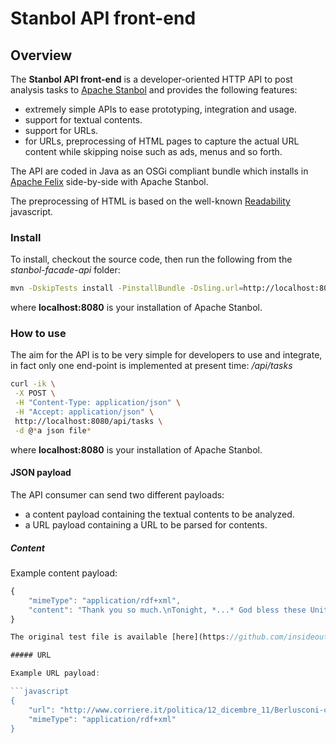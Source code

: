 Stanbol API front-end
=====================

## Overview

The **Stanbol API front-end** is a developer-oriented HTTP API to post analysis tasks to [Apache Stanbol](http://stanbol.apache.org) and provides the following features:
* extremely simple APIs to ease prototyping, integration and usage.
* support for textual contents.
* support for URLs.
* for URLs, preprocessing of HTML pages to capture the actual URL content while skipping noise such as ads, menus and so forth.

The API are coded in Java as an OSGi compliant bundle which installs in [Apache Felix](http://felix.apache.org) side-by-side with Apache Stanbol.

The preprocessing of HTML is based on the well-known [Readability](https://code.google.com/p/arc90labs-readability/source/browse/trunk/js/readability.js) javascript.

### Install

To install, checkout the source code, then run the following from the *stanbol-facade-api* folder:

```sh
mvn -DskipTests install -PinstallBundle -Dsling.url=http://localhost:8080/system/console
```

where **localhost:8080** is your installation of Apache Stanbol.

### How to use

The aim for the API is to be very simple for developers to use and integrate, in fact only one end-point is implemented at present time: */api/tasks*

```sh
curl -ik \
 -X POST \
 -H "Content-Type: application/json" \
 -H "Accept: application/json" \
 http://localhost:8080/api/tasks \
 -d @*a json file*
```

where **localhost:8080** is your installation of Apache Stanbol.

#### JSON payload

The API consumer can send two different payloads:
* a content payload containing the textual contents to be analyzed.
* a URL payload containing a URL to be parsed for contents.

##### Content

Example content payload:

```javascript
{
	"mimeType": "application/rdf+xml",
	"content": "Thank you so much.\nTonight, *...* God bless these United States."
}

The original test file is available [here](https://github.com/insideout10/stanbol-facade/blob/master/home/var/samples/obamareelectionspeech.json).

##### URL

Example URL payload:

```javascript
{
	"url": "http://www.corriere.it/politica/12_dicembre_11/Berlusconi-che-ci-importa-dello-spread_0f328ec8-4368-11e2-b89b-3cf6075586fe.shtml",
	"mimeType": "application/rdf+xml"
}
```